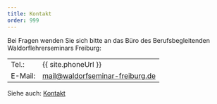 ```yaml
---
title: Kontakt
order: 999
---
```


Bei Fragen wenden Sie sich bitte an das Büro des Berufsbegleitenden Waldorflehrerseminars Freiburg:

|||
|-|-|
| Tel.:    | {{ site.phoneUrl }} |
| E-Mail:  | [mail@waldorfseminar-freiburg.de](mailto:mail@waldorfseminar-freiburg.de) |

Siehe auch: [Kontakt](/kontakt/)
